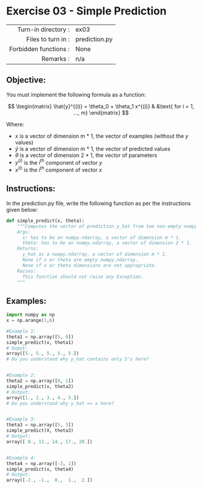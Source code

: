 # Exercise 03 - Simple Prediction

|                         |                    |
| -----------------------:| ------------------ |
|   Turn-in directory :   |  ex03              |
|   Files to turn in :    |  prediction.py     |
|   Forbidden functions : |  None              |
|   Remarks :             |  n/a               |

## Objective:

You must implement the following formula as a function:  

$$
\begin{matrix}
\hat{y}^{(i)} = \theta_0 + \theta_1 x^{(i)} & &\text{ for i = 1, ..., m}
\end{matrix}
$$  

Where:
- $x$ is a vector of dimension m * 1, the vector of examples (without the $y$ values)
- $\hat{y}$ is a vector of dimension m * 1, the vector of predicted values
- $\theta$ is a vector of dimension 2 * 1, the vector of parameters
- $y^{(i)}$ is the $i^{th}$ component of vector $y$
- $x^{(i)}$ is the $i^{th}$ component of vector $x$ 


## Instructions:
In the prediction.py file, write the following function as per the instructions given below:
```python
def simple_predict(x, theta):
    """Computes the vector of prediction y_hat from two non-empty numpy.ndarray.
    Args:
      x: has to be an numpy.ndarray, a vector of dimension m * 1.
      theta: has to be an numpy.ndarray, a vector of dimension 2 * 1.
    Returns:
      y_hat as a numpy.ndarray, a vector of dimension m * 1.
      None if x or theta are empty numpy.ndarray.
      None if x or theta dimensions are not appropriate.
    Raises:
      This function should not raise any Exception.
    """
```

## Examples:
```python
import numpy as np
x = np.arange(1,6)

#Example 1:
theta1 = np.array([5, 0])
simple_predict(x, theta1)
# Ouput:
array([5., 5., 5., 5., 5.])
# Do you understand why y_hat contains only 5's here?  


#Example 2:
theta2 = np.array([0, 1])
simple_predict(x, theta2)
# Output:
array([1., 2., 3., 4., 5.])
# Do you understand why y_hat == x here?  


#Example 3:
theta3 = np.array([5, 3])
simple_predict(X, theta3)
# Output:
array([ 8., 11., 14., 17., 20.])


#Example 4:
theta4 = np.array([-3, 1])
simple_predict(x, theta4)
# Output:
array([-2., -1.,  0.,  1.,  2.])
```
